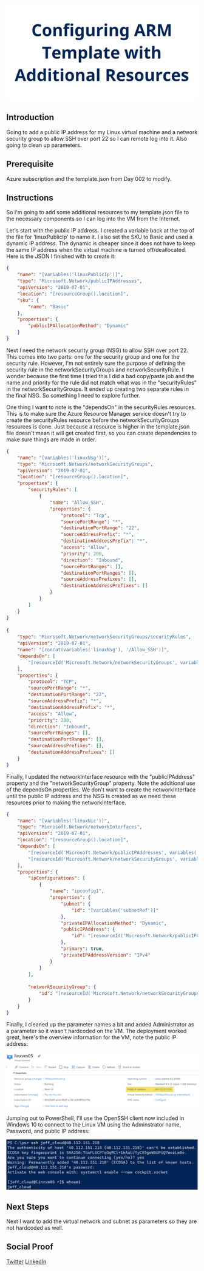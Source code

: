 ![banner](./img/banner.png)

## Introduction

Going to add a public IP address for my Linux virtual machine and a network security group to allow SSH over port 22 so I can remote log into it. Also going to clean up parameters.

## Prerequisite

Azure subscription and the template.json from Day 002 to modify.

## Instructions

So I'm going to add some additional resources to my template.json file to the necessary components so I can log into the VM from the Internet.

Let's start with the public IP address. I created a variable back at the top of the file for 'linuxPublicIp' to name it. I also set the SKU to Basic and used a dynamic IP address. The dynamic is cheaper since it does not have to keep the same IP address when the virtual machine is turned off/deallocated. Here is the JSON I finished with to create it:

```json
{
    "name": "[variables('linuxPublicIp')]",
    "type": "Microsoft.Network/publicIPAddresses",
    "apiVersion": "2019-07-01",
    "location": "[resourceGroup().location]",
    "sku": {
        "name": "Basic"
    },
    "properties": {
        "publicIPAllocationMethod": "Dynamic"
    }
}
```

Next I need the network security group (NSG) to allow SSH over port 22. This comes into two parts: one for the security group and one for the security rule. However, I'm not entirely sure the purpose of defining the security rule in the networkSecurityGroups and networkSecurityRule. I wonder because the first time I tried this I did a bad copy/paste job and the name and priority for the rule did not match what was in the "securityRules" in the networkSecurityGroups. It ended up creating two separate rules in the final NSG. So something I need to explore further.

One thing I want to note is the "dependsOn" in the securityRules resources. This is to make sure the Azure Resource Manager service doesn't try to create the securityRules resource before the networkSecurityGroups resources is done. Just because a resource is higher in the template.json file doesn't mean it will get created first, so you can create dependencies to make sure things are made in order.

```json
{
    "name": "[variables('linuxNsg')]",
    "type": "Microsoft.Network/networkSecurityGroups",
    "apiVersion": "2019-07-01",
    "location": "[resourceGroup().location]",
    "properties": {
        "securityRules": [
            {
                "name": "Allow_SSH",
                "properties": {
                    "protocol": "Tcp",
                    "sourcePortRange": "*",
                    "destinationPortRange": "22",
                    "sourceAddressPrefix": "*",
                    "destinationAddressPrefix": "*",
                    "access": "Allow",
                    "priority": 200,
                    "direction": "Inbound",
                    "sourcePortRanges": [],
                    "destinationPortRanges": [],
                    "sourceAddressPrefixes": [],
                    "destinationAddressPrefixes": []
                }
            }
        ]
    }
}

{
    "type": "Microsoft.Network/networkSecurityGroups/securityRules",
    "apiVersion": "2019-07-01",
    "name": "[concat(variables('linuxNsg'), '/Allow_SSH')]",
    "dependsOn": [
        "[resourceId('Microsoft.Network/networkSecurityGroups', variables('linuxNsg'))]"
    ],
    "properties": {
        "protocol": "TCP",
        "sourcePortRange": "*",
        "destinationPortRange": "22",
        "sourceAddressPrefix": "*",
        "destinationAddressPrefix": "*",
        "access": "Allow",
        "priority": 200,
        "direction": "Inbound",
        "sourcePortRanges": [],
        "destinationPortRanges": [],
        "sourceAddressPrefixes": [],
        "destinationAddressPrefixes": []
    }
}
```

Finally, I updated the networkInterface resource with the "publicIPAddress" property and the "networkSecurityGroup" property. Note the additional use of the dependsOn properties. We don't want to create the networkInterface until the public IP address and the NSG is created as we need these resources prior to making the networkInterface.

```json
{
    "name": "[variables('linuxNic')]",
    "type": "Microsoft.Network/networkInterfaces",
    "apiVersion": "2019-07-01",
    "location": "[resourceGroup().location]",
    "dependsOn": [
        "[resourceId('Microsoft.Network/publicIPAddresses', variables('linuxPublicIp'))]",
        "[resourceId('Microsoft.Network/networkSecurityGroups', variables('linuxNsg'))]"                
    ],
    "properties": {
        "ipConfigurations": [
            {
                "name": "ipconfig1",
                "properties": {
                    "subnet": {
                        "id": "[variables('subnetRef')]"
                    },
                    "privateIPAllocationMethod": "Dynamic",
                    "publicIPAddress": {
                        "id": "[resourceId('Microsoft.Network/publicIPAddresses', variables('linuxPublicIp'))]"
                    },
                    "primary": true,
                    "privateIPAddressVersion": "IPv4"
                }
            }
        ],

        "networkSecurityGroup": {
            "id": "[resourceId('Microsoft.Network/networkSecurityGroups', variables('linuxNsg'))]"
        }
    }
}
```

Finally, I cleaned up the parameter names a bit and added Administrator as a parameter so it wasn't hardcoded on the VM.
The deployment worked great, here's the overview information for the VM, note the public IP address:

![Virtual Machine Overview](./img/VmOverview.png)

Jumping out to PowerShell, I'll use the OpenSSH client now included in Windows 10 to connect to the Linux VM using the Adminstrator name, Password, and public IP address:

![SSH Success Connection](./img/SshSuccess.png)

## Next Steps

Next I want to add the virtual network and subnet as parameters so they are not hardcoded as well.

## Social Proof

[Twitter](link)
[LinkedIn](link)

